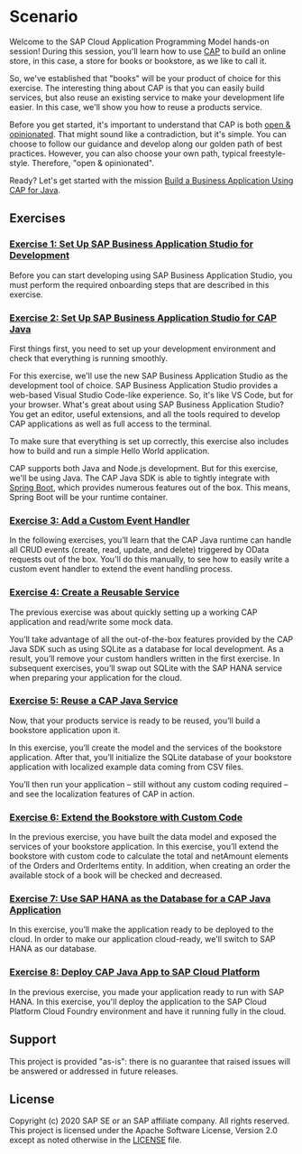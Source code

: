 # Scenario

Welcome to the SAP Cloud Application Programming Model hands-on session! During this session, you'll learn how to use [CAP](https://cap.cloud.sap/docs/) to build an online store, in this case, a store for books or bookstore, as we like to call it. 

So, we've established that "books" will be your product of choice for this exercise. The interesting thing about CAP is that you can easily build services, but also reuse an existing service to make your development life easier. In this case, we'll show you how to reuse a products service. 

Before you get started, it's important to understand that CAP is both [open & opinionated](https://cap.cloud.sap/docs/about/#open--opinionated). That might sound like a contradiction, but it's simple. You can choose to follow our guidance and develop along our golden path of best practices. However, you can also choose your own path, typical freestyle-style. Therefore, "open & opinionated".

Ready? Let's get started with the mission [Build a Business Application Using CAP for Java](https://developers.sap.com/mission.cap-java-app.html).

## Exercises

### [Exercise 1: Set Up SAP Business Application Studio for Development](https://developers.sap.com/tutorials/appstudio-onboarding.html)

Before you can start developing using SAP Business Application Studio, you must perform the required onboarding steps that are described in this exercise.

### [Exercise 2: Set Up SAP Business Application Studio for CAP Java](https://developers.sap.com/tutorials/cp-cap-java-app-studio.html)

First things first, you need to set up your development environment and check that everything is running smoothly.

For this exercise, we'll use the new SAP Business Application Studio as the development tool of choice. SAP Business Application Studio provides a web-based Visual Studio Code-like experience. So, it's like VS Code, but for your browser.
What's great about using SAP Business Application Studio? You get an editor, useful extensions, and all the tools required to develop CAP applications as well as full access to the terminal.

To make sure that everything is set up correctly, this exercise also includes how to build and run a simple Hello World application. 

CAP supports both Java and Node.js development. But for this exercise, we'll be using Java. The CAP Java SDK is able to tightly integrate with [Spring Boot](https://spring.io/projects/spring-boot), which provides numerous features out of the box. This means, Spring Boot will be your runtime container.

### [Exercise 3: Add a Custom Event Handler](https://developers.sap.com/tutorials/cp-cap-java-custom-handler.html)

In the following exercises, you’ll learn that the CAP Java runtime can handle all CRUD events (create, read, update, and delete) triggered by OData requests out of the box. You'll do this manually, to see how to easily write a custom event handler to extend the event handling process.

### [Exercise 4: Create a Reusable Service](https://developers.sap.com/tutorials/cp-cap-java-reusable-service.html)

The previous exercise was about quickly setting up a working CAP application and read/write some mock data. 

You’ll take advantage of all the out-of-the-box features provided by the CAP Java SDK such as using SQLite as a database for local development. As a result, you’ll remove your custom handlers written in the first exercise. In subsequent exercises, you’ll swap out SQLite with the SAP HANA service when preparing your application for the cloud.

### [Exercise 5: Reuse a CAP Java Service](https://developers.sap.com/tutorials/cp-cap-java-service-reuse.html)

Now, that your products service is ready to be reused, you’ll build a bookstore application upon it.

In this exercise, you’ll create the model and the services of the bookstore application. After that, you’ll initialize the SQLite database of your bookstore application with localized example data coming from CSV files.

You’ll then run your application – still without any custom coding required – and see the localization features of CAP in action.

### [Exercise 6: Extend the Bookstore with Custom Code](https://developers.sap.com/tutorials/cp-cap-java-custom-logic.html)

In the previous exercise, you have built the data model and exposed the services of your bookstore application. In this exercise, you’ll extend the bookstore with custom code to calculate the total and netAmount elements of the Orders and OrderItems entity. In addition, when creating an order the available stock of a book will be checked and decreased.

### [Exercise 7: Use SAP HANA as the Database for a CAP Java Application](https://developers.sap.com/tutorials/cp-cap-java-hana-db.html)

In this exercise, you’ll make the application ready to be deployed to the cloud. In order to make our application cloud-ready, we'll switch to SAP HANA as our database.

### [Exercise 8: Deploy CAP Java App to SAP Cloud Platform](https://developers.sap.com/tutorials/cp-cap-java-deploy-cf.html)

In the previous exercise, you made your application ready to run with SAP HANA. In this exercise, you'll deploy the application to the SAP Cloud Platform Cloud Foundry environment and have it running fully in the cloud.

## Support

This project is provided "as-is": there is no guarantee that raised issues will be answered or addressed in future releases.

## License

Copyright (c) 2020 SAP SE or an SAP affiliate company. All rights reserved. This project is licensed under the Apache Software License, Version 2.0 except as noted otherwise in the [LICENSE](https://github.com/SAP-samples/cloud-cap-walkthroughs/blob/main/LICENSES/Apache-2.0.txt) file.